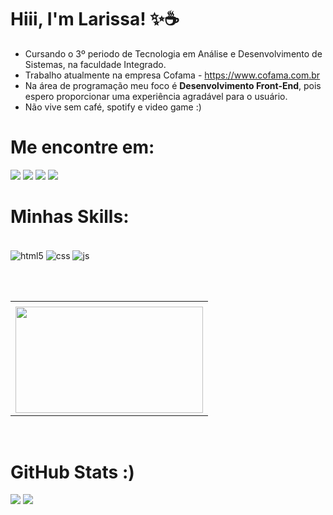 <h1> Hiii, I'm Larissa! ✨☕ </h1>


- Cursando o 3º periodo de Tecnologia em Análise e Desenvolvimento de Sistemas, na faculdade Integrado.
- Trabalho atualmente na empresa Cofama - https://www.cofama.com.br
- Na área de programação meu foco é <b>Desenvolvimento Front-End</b>, pois espero proporcionar uma experiência agradável para o usuário. 
- Não vive sem café, spotify e video game :)

<div> <h1> Me encontre em: </h1>
<a href="https://www.linkedin.com/in/9larissanunes" target="_blank">
  <img src="https://img.shields.io/badge/-LinkedIn-%230077B5?style=for-the-badge&logo=linkedin&logoColor=white" target="_blank"></a> 
<a href="mailto:larissnunes924@gmail.com" target="_blank"><img src="https://camo.githubusercontent.com/927d6b3961fa048ff7303daf291cb5869dfa25018997cf8c1373c2f6a85b1458/68747470733a2f2f696d672e736869656c64732e696f2f62616467652f2d476d61696c2d2532333333333f7374796c653d666f722d7468652d6261646765266c6f676f3d676d61696c266c6f676f436f6c6f723d7768697465" data-canonical-src="https://img.shields.io/badge/-Gmail-%23333?style=for-the-badge&amp;logo=gmail&amp;logoColor=white" style="max-width: 100%;"></a>
 <a href="https://www.instagram.com/9larissanunes/" rel="insta">
    <img src="https://camo.githubusercontent.com/acaa286597b43c96dc02b69b90de15a65c52063e31835b763a061cc815f64bac/68747470733a2f2f696d672e736869656c64732e696f2f62616467652f2d496e7374616772616d2d2532334534343035463f7374796c653d666f722d7468652d6261646765266c6f676f3d696e7374616772616d266c6f676f436f6c6f723d7768697465" data-canonical-src="https://img.shields.io/badge/-Instagram-%23E4405F?style=for-the-badge&amp;logo=instagram&amp;logoColor=white" style="max-width: 100%;"></a>
   <a href="https://discord.com/channels/1091333854461165578/1091333855136468994" target="_blank"><img src="https://img.shields.io/badge/Discord-7289DA?style=for-the-badge&logo=discord&logoColor=white" target="_blank"></a> 
  
</div>

<div> <h1> Minhas Skills: </h1>
  
  <br>
  
<img align="center" alt="html5" src="https://camo.githubusercontent.com/d63d473e728e20a286d22bb2226a7bf45a2b9ac6c72c59c0e61e9730bfe4168c/68747470733a2f2f696d672e736869656c64732e696f2f62616467652f48544d4c352d4533344632363f7374796c653d666f722d7468652d6261646765266c6f676f3d68746d6c35266c6f676f436f6c6f723d7768697465">
  
<img align="center" alt="css" src="https://camo.githubusercontent.com/3a0f693cfa032ea4404e8e02d485599bd0d192282b921026e89d271aaa3d7565/68747470733a2f2f696d672e736869656c64732e696f2f62616467652f435353332d3135373242363f7374796c653d666f722d7468652d6261646765266c6f676f3d63737333266c6f676f436f6c6f723d7768697465">
 
<img align="center" alt="js" src="https://camo.githubusercontent.com/9d07c04bdd98c662d5df9d4e1cc1de8446ffeaebca330feb161f1fb8e1188204/68747470733a2f2f696d672e736869656c64732e696f2f62616467652f4a6176615363726970742d4637444631453f7374796c653d666f722d7468652d6261646765266c6f676f3d6a617661736372697074266c6f676f436f6c6f723d626c61636b"> 

<br><br>
  
  <table>
    <tr>
      <td>
        <b></b>
      </td>
    </tr>
    <tr>
      <td>
        <img src="https://apilgriminnarnia.files.wordpress.com/2018/09/legally-blonde-laptop-e1536078931635.jpg" width="300px" height="170px">
      </td>
  </table>
  
  <br>

<div>
<h1> GitHub Stats :) </h1>
<img src="https://github-readme-stats.vercel.app/api?username=lari-nunes&show_icons=true&theme=radical">

<img src="https://github-readme-stats.vercel.app/api/top-langs/?username=lari-nunes&theme=radical">

</div>
